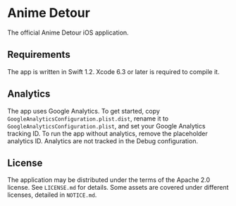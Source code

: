 # Anime Detour

The official Anime Detour iOS application.

## Requirements

The app is written in Swift 1.2. Xcode 6.3 or later is required to compile it.

## Analytics

The app uses Google Analytics. To get started, copy `GoogleAnalyticsConfiguration.plist.dist`, rename it to `GoogleAnalyticsConfiguration.plist`, and set your Google Analytics tracking ID. To run the app without analytics, remove the placeholder analytics ID. Analytics are not tracked in the Debug configuration.

## License

The application may be distributed under the terms of the Apache 2.0 license. See `LICENSE.md` for details. Some assets are covered under different licenses, detailed in `NOTICE.md`.
